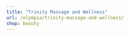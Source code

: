 ```yaml
---
title: "Trinity Massage and Wellness"
url: /olympia/trinity-massage-and-wellness/
shop: beauty
---
```

